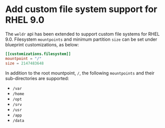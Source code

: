 # Add custom file system support for RHEL 9.0

The `weldr` api has been extended to support custom file systems for RHEL 9.0.
Filesystem `mountpoints` and minimum partition `size` can be set under blueprint customizations, as below:

```toml
[[customizations.filesystem]]
mountpoint = "/"
size = 2147483648
```

In addition to the root mountpoint, `/`, the following `mountpoints` and their sub-directories are supported:

- `/var`
- `/home`
- `/opt`
- `/srv`
- `/usr`
- `/app`
- `/data`
